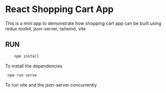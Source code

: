# React Shopping Cart App

This is a mini app to demonstrate how shopping cart app can be built using redux toolkit, json-server, tailwind, vite

## RUN

```bash
    npm install
```

To install the dependencies

```bash
 npm run serve
```

To run vite and the json-server concurrently
